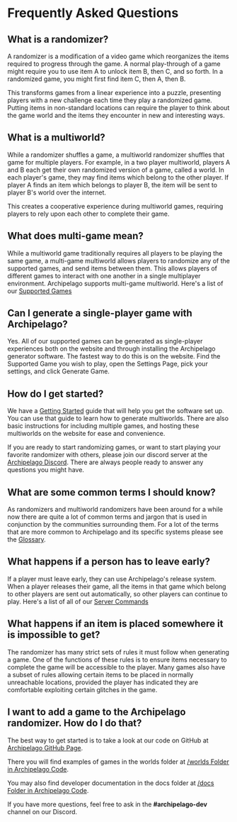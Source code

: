 # Frequently Asked Questions

## What is a randomizer?

A randomizer is a modification of a video game which reorganizes the items required to progress through the game. A
normal play-through of a game might require you to use item A to unlock item B, then C, and so forth. In a randomized
game, you might first find item C, then A, then B.

This transforms games from a linear experience into a puzzle, presenting players with a new challenge each time they
play a randomized game. Putting items in non-standard locations can require the player to think about the game world and
the items they encounter in new and interesting ways.

## What is a multiworld?

While a randomizer shuffles a game, a multiworld randomizer shuffles that game for multiple players. For example, in a
two player multiworld, players A and B each get their own randomized version of a game, called a world. In each player's
game, they may find items which belong to the other player. If player A finds an item which belongs to player B, the
item will be sent to player B's world over the internet.

This creates a cooperative experience during multiworld games, requiring players to rely upon each other to complete
their game.

## What does multi-game mean?

While a multiworld game traditionally requires all players to be playing the same game, a multi-game multiworld allows
players to randomize any of the supported games, and send items between them. This allows players of different
games to interact with one another in a single multiplayer environment.  Archipelago supports multi-game multiworld.
Here's a list of our [Supported Games](https://archipelago.gg/games)

## Can I generate a single-player game with Archipelago?

Yes. All of our supported games can be generated as single-player experiences both on the website and through installing 
the Archipelago generator software. The fastest way to do this is on the website. Find the Supported Game you wish to play, 
open the Settings Page, pick your settings, and click Generate Game.

## How do I get started?

We have a [Getting Started](https://archipelago.gg/tutorial/Archipelago/setup/en) guide that will help you get the
software set up.  You can use that guide to learn how to generate multiworlds.  There are also basic instructions for
including multiple games, and hosting these multiworlds on the website for ease and convenience.

If you are ready to start randomizing games, or want to start playing your favorite randomizer with others, please join
our discord server at the [Archipelago Discord](https://discord.gg/8Z65BR2). There are always people ready to answer
any questions you might have.

## What are some common terms I should know?

As randomizers and multiworld randomizers have been around for a while now there are quite a lot of common terms
and jargon that is used in conjunction by the communities surrounding them. For a lot of the terms that are more common
to Archipelago and its specific systems please see the [Glossary](/glossary/en).

## What happens if a person has to leave early?

If a player must leave early, they can use Archipelago's release system. When a player releases their game, all the
items in that game which belong to other players are sent out automatically, so other players can continue to play.
Here's a list of all of our [Server Commands](https://archipelago.gg/tutorial/Archipelago/commands/en)

## What happens if an item is placed somewhere it is impossible to get?

The randomizer has many strict sets of rules it must follow when generating a game. One of the functions of these rules
is to ensure items necessary to complete the game will be accessible to the player. Many games also have a subset of
rules allowing certain items to be placed in normally unreachable locations, provided the player has indicated they are
comfortable exploiting certain glitches in the game.

## I want to add a game to the Archipelago randomizer. How do I do that?

The best way to get started is to take a look at our code on GitHub
at [Archipelago GitHub Page](https://github.com/ArchipelagoMW/Archipelago).

There you will find examples of games in the worlds folder
at [/worlds Folder in Archipelago Code](https://github.com/ArchipelagoMW/Archipelago/tree/main/worlds).

You may also find developer documentation in the docs folder
at [/docs Folder in Archipelago Code](https://github.com/ArchipelagoMW/Archipelago/tree/main/docs).

If you have more questions, feel free to ask in the **#archipelago-dev** channel on our Discord.
